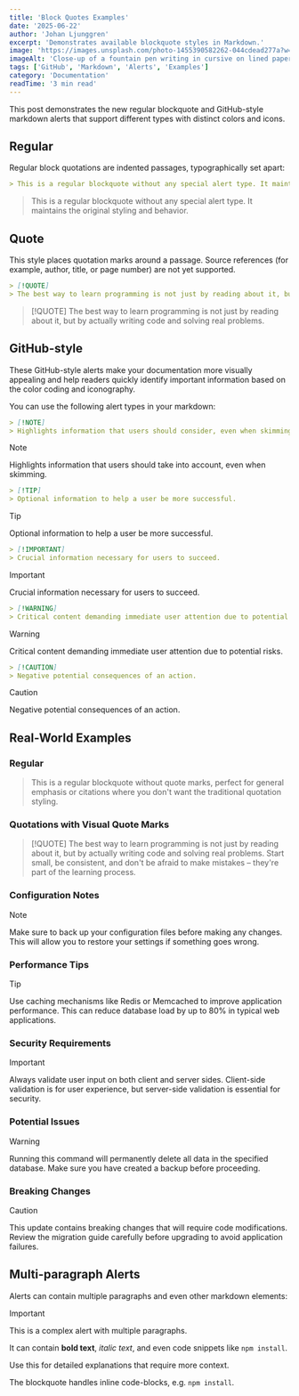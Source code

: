 ```yaml
---
title: 'Block Quotes Examples'
date: '2025-06-22'
author: 'Johan Ljunggren'
excerpt: 'Demonstrates available blockquote styles in Markdown.'
image: 'https://images.unsplash.com/photo-1455390582262-044cdead277a?w=1200&h=600&fit=crop&crop=center'
imageAlt: 'Close-up of a fountain pen writing in cursive on lined paper.'
tags: ['GitHub', 'Markdown', 'Alerts', 'Examples']
category: 'Documentation'
readTime: '3 min read'
---
```


This post demonstrates the new regular blockquote and GitHub-style markdown alerts that support different types with distinct colors and icons.

## Regular

Regular block quotations are indented passages, typographically set apart:

```markdown
> This is a regular blockquote without any special alert type. It maintains the original styling and behavior.
```

> This is a regular blockquote without any special alert type. It maintains the original styling and behavior.

## Quote

This style places quotation marks around a passage. Source references (for example, author, title, or page number) are not yet supported.

```markdown
> [!QUOTE]
> The best way to learn programming is not just by reading about it, but by actually writing code and solving real problems.
```

> [!QUOTE]
> The best way to learn programming is not just by reading about it, but by actually writing code and solving real problems.

## GitHub-style

These GitHub-style alerts make your documentation more visually appealing and help readers quickly identify important information based on the color coding and iconography.

You can use the following alert types in your markdown:

```markdown
> [!NOTE]
> Highlights information that users should consider, even when skimming.
```

> [!NOTE]
> Highlights information that users should take into account, even when skimming.

```markdown
> [!TIP]
> Optional information to help a user be more successful.
```

> [!TIP]
> Optional information to help a user be more successful.

```markdown
> [!IMPORTANT]
> Crucial information necessary for users to succeed.
```

> [!IMPORTANT]
> Crucial information necessary for users to succeed.

```markdown
> [!WARNING]
> Critical content demanding immediate user attention due to potential risks.
```

> [!WARNING]
> Critical content demanding immediate user attention due to potential risks.

```markdown
> [!CAUTION]
> Negative potential consequences of an action.
```

> [!CAUTION]
> Negative potential consequences of an action.

## Real-World Examples

### Regular

> This is a regular blockquote without quote marks, perfect for general emphasis or citations where you don't want the traditional quotation styling.

### Quotations with Visual Quote Marks

> [!QUOTE]
> The best way to learn programming is not just by reading about it, but by actually writing code and solving real problems. Start small, be consistent, and don't be afraid to make mistakes – they're part of the learning process.

### Configuration Notes

> [!NOTE]
> Make sure to back up your configuration files before making any changes. This will allow you to restore your settings if something goes wrong.

### Performance Tips

> [!TIP]
> Use caching mechanisms like Redis or Memcached to improve application performance. This can reduce database load by up to 80% in typical web applications.

### Security Requirements

> [!IMPORTANT]
> Always validate user input on both client and server sides. Client-side validation is for user experience, but server-side validation is essential for security.

### Potential Issues

> [!WARNING]
> Running this command will permanently delete all data in the specified database. Make sure you have created a backup before proceeding.

### Breaking Changes

> [!CAUTION]
> This update contains breaking changes that will require code modifications. Review the migration guide carefully before upgrading to avoid application failures.

## Multi-paragraph Alerts

Alerts can contain multiple paragraphs and even other markdown elements:

> [!IMPORTANT]
> This is a complex alert with multiple paragraphs.
>
> It can contain **bold text**, _italic text_, and even code snippets like `npm install`.
>
> Use this for detailed explanations that require more context.

The blockquote handles inline code-blocks, e.g. `npm install`.

